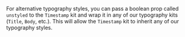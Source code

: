 For alternative typography styles, you can pass a boolean prop called `unstyled` to the `Timestamp` kit and wrap it in any of our typography kits (`Title`, `Body`, etc.). This will allow the `Timestamp` kit to inherit any of our typography styles.